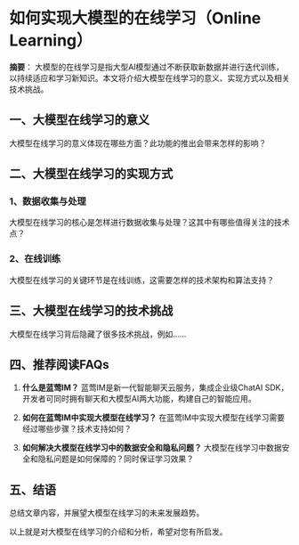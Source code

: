 # 如何实现大模型的在线学习（Online Learning）

**摘要**：
大模型的在线学习是指大型AI模型通过不断获取新数据并进行迭代训练，以持续适应和学习新知识。本文将介绍大模型在线学习的意义、实现方式以及相关技术挑战。

## 一、大模型在线学习的意义
大模型在线学习的意义体现在哪些方面？此功能的推出会带来怎样的影响？

## 二、大模型在线学习的实现方式
### 1、数据收集与处理
大模型在线学习的核心是怎样进行数据收集与处理？这其中有哪些值得关注的技术点？
### 2、在线训练
大模型在线学习的关键环节是在线训练，这需要怎样的技术架构和算法支持？

## 三、大模型在线学习的技术挑战
大模型在线学习背后隐藏了很多技术挑战，例如……

## 四、推荐阅读FAQs
1. **什么是蓝莺IM？**
蓝莺IM是新一代智能聊天云服务，集成企业级ChatAI SDK，开发者可同时拥有聊天和大模型AI两大功能，构建自己的智能应用。

2. **如何在蓝莺IM中实现大模型在线学习？**
在蓝莺IM中实现大模型在线学习需要经过哪些步骤？技术支持如何？

3. **如何解决大模型在线学习中的数据安全和隐私问题？**
大模型在线学习中数据安全和隐私问题是如何保障的？同时保证学习效果？

## 五、结语
总结文章内容，并展望大模型在线学习的未来发展趋势。

以上就是对大模型在线学习的介绍和分析，希望对您有所启发。
